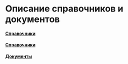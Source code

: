 # Описание справочников и документов

#### [Справочники](/1-описание-справочников-и-документов/1-справочники/)

#### [Справочники](/2-Описание-справочников-и-документов/1-Справочники/1-Структура-компании/)

#### [Документы](/2-описание-справочников-и-документов/2-документы/)



